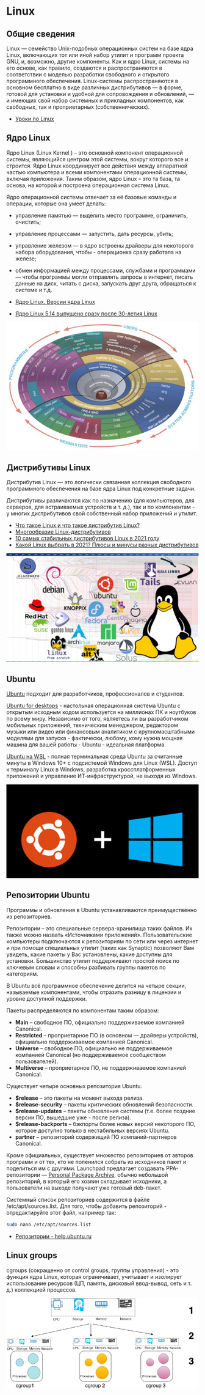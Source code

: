 # Linux

## Общие сведения

Linux — семейство Unix-подобных операционных систем на базе ядра Linux, включающих тот или иной набор утилит и программ проекта GNU, и, возможно, другие компоненты. Как и ядро Linux, системы на его основе, как правило, создаются и распространяются в соответствии с моделью разработки свободного и открытого программного обеспечения. Linux-системы распространяются в основном бесплатно в виде различных дистрибутивов — в форме, готовой для установки и удобной для сопровождения и обновлений, — и имеющих свой набор системных и прикладных компонентов, как свободных, так и проприетарных (собственнических).

- [Уроки по Linux](https://ravesli.com/uroki-po-linux/)

## Ядро Linux

Ядро Linux (Linux Kernel ) – это основной компонент операционной системы, являющийся центром этой системы, вокруг которого все и строится. Ядро Linux координирует все действия между аппаратной частью компьютера и всеми компонентами операционной системы, включая приложения. Таким образом, ядро Linux – это та база, та основа, на которой и построена операционная система Linux.

Ядро операционной системы отвечает за её базовые команды и операции, которые она умеет делать:

- управление памятью — выделить место программе, ограничить, очистить;
- управление процессами — запустить, дать ресурсы, убить;
- управление железом — в ядро встроены драйверы для некоторого набора оборудования, чтобы - операционка сразу работала на железе;
- обмен информацией между процессами, службами и программами — чтобы программы могли отправлять запросы в интернет, писать данные на диск, читать с диска, запускать друг друга, обращаться к системе и т.д.

- [Ядро Linux. Версии ядра Linux](https://ravesli.com/linux-kernel/)
- [Ядро Linux 5.14 выпущено сразу после 30-летия Linux](https://linuxthebest.net/yadro-linux-5-14-vipushheno-odrazu-pislya-30-richchya-linux/)

![Ядро Linux](./../assets/images/linux.kernel.png)

## Дистрибутивы Linux

Дистрибутив Linux — это логически связанная коллекция свободного программного обеспечения на базе ядра Linux под конкретные задачи.

Дистрибутивы различаются как по назначению (для компьютеров, для серверов, для встраиваемых устройств и т. д.), так и по компонентам - у многих дистрибутивов свой собственный набор приложений и утилит.

- [Что такое Linux и что такое дистрибутив Linux?](https://info-comp.ru/drugieopersistemi/686-what-is-linux.html)
- [Многообразие Linux-дистрибутивов](https://habr.com/ru/company/lanit/blog/562484/)
- [10 самых стабильных дистрибутивов Linux в 2021 году](https://analyticsindiamag.com/10-most-stable-linux-distros-in-2021/)
- [Какой Linux выбрать в 2021? Плюсы и минусы разных дистрибутивов](https://pc.ru/articles/best-linux-distros)

![Дистрибутивы Linux](./../assets/images/linux.distro.png)

## Ubuntu

[Ubuntu](https://ubuntu.com/) подходит для разработчиков, профессионалов и студентов.

[Ubuntu for desktops](https://ubuntu.com/desktop) - настольная операционная система Ubuntu с открытым исходным кодом используется на миллионах ПК и ноутбуков по всему миру. Независимо от того, являетесь ли вы разработчиком мобильных приложений, техническим менеджером, редактором музыки или видео или финансовым аналитиком с крупномасштабными моделями для запуска - фактически, любому, кому нужна мощная машина для вашей работы - Ubuntu - идеальная платформа.

[Ubuntu на WSL](https://ubuntu.com/wsl) - полная терминальная среда Ubuntu за считанные минуты в Windows 10+ с подсистемой Windows для Linux (WSL). Доступ к терминалу Linux в Windows, разработка кроссплатформенных приложений и управление ИТ-инфраструктурой, не выходя из Windows.

![Ubuntu на WSL](./../assets/images/linux.ubuntu-windows.png)

## Репозитории Ubuntu

Программы и обновления в Ubuntu устанавливаются преимущественно из репозиториев.

Репозитории – это специальные сервера-хранилища таких файлов. Их также можно назвать «Источниками приложений». Пользовательские компьютеры подключаются к репозиториям по сети или через интернет и при помощи специальных утилит (таких как Synaptic) позволяют Вам увидеть, какие пакеты у Вас установлены, какие доступны для установки. Большинство утилит поддерживают простой поиск по ключевым словам и способны разбивать группы пакетов по категориям.

В Ubuntu всё программное обеспечение делится на четыре секции, называемые компонентами, чтобы отразить разницу в лицензии и уровне доступной поддержки.

Пакеты распределяются по компонентам таким образом:

- **Main** – свободное ПО, официально поддерживаемое компанией Canonical.
- **Restricted** – проприетарное ПО (в основном — драйверы устройств), официально поддерживаемое компанией Canonical.
- **Universe** – свободное ПО, официально не поддерживаемое компанией Canonical (но поддерживаемое сообществом пользователей).
- **Multiverse** – проприетарное ПО, не поддерживаемое компанией Canonical.

Существует четыре основных репозитория Ubuntu.

- **$release** – это пакеты на момент выхода релиза.
- **$release-security** – пакеты критических обновлений безопасности.
- **$release-updates** – пакеты обновления системы (т.е. более поздние версии ПО, вышедшие уже - после релиза).
- **$release-backports** – бэкпорты более новых версий некоторого ПО, которое доступно только в нестабильных версиях Ubuntu.
- **partner** – репозиторий содержищий ПО компаний-партнеров Canonical.

Кроме официальных, существует множество репозиториев от авторов программ и от тех, кто не поленился собрать из исходников пакет и поделиться им с другими. Launchpad предлагает создавать PPA-репозитории — [Personal Package Archive](https://help.ubuntu.ru/wiki/ppa), обычно небольшой репозиторий, в который его хозяин складывает исходники, а пользователи на выходе получают уже готовый deb-пакет.

Системный список репозиториев содержится в файле /etc/apt/sources.list. Для того, чтобы добавить репозиторий - отредактируйте этот файл, например так:

```bash
sudo nano /etc/apt/sources.list
```

- [Репозитории - help.ubuntu.ru](https://help.ubuntu.ru/wiki/репозиторий)

## Linux groups

cgroups (сокращенно от control groups, группы управления) - это функция ядра Linux, которая ограничивает, учитывает и изолирует использование ресурсов (ЦП, память, дисковый ввод-вывод, сеть и т. д.) коллекцией процессов.

![Linux groups](./../assets/images/linux-cgroups.jpg)
